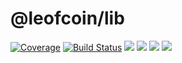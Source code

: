 # @leofcoin/lib


[![Coverage](https://coveralls.io/repos/github/leofcoin/lib/badge.svg?branch=master)](https://coveralls.io/github/leofcoin/lib?branch=master)
[![Build Status](https://travis-ci.org/leofcoin/lib.svg?branch=master)](https://travis-ci.org/leofcoin/lib)
[![](https://david-dm.org/leofcoin/lib.svg?style=flat-square)](https://david-dm.org/leofcoin/lib)
[![](https://img.shields.io/badge/code%20style-standard-brightgreen.svg?style=flat-square)](https://github.com/feross/standard)
![](https://img.shields.io/badge/npm-%3E%3D3.0.0-orange.svg?style=flat-square)
![](https://img.shields.io/badge/Node.js-%3E%3D6.0.0-orange.svg?style=flat-square)